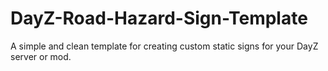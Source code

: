 # DayZ-Road-Hazard-Sign-Template
A simple and clean template for creating custom static signs for your DayZ server or mod.
